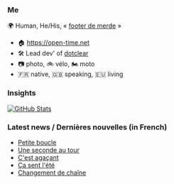 ### Me

🌍 Human, He/His, « [footer de merde](https://open-time.net/post/2013/07/17/La-veritable-histoire-du-Footer-de-merde-) » 
* 🏠 https://open-time.net 
* 🛠️ Lead dev' of [dotclear](https://git.dotclear.org/dev/dotclear)
* 📷 photo, 🚲 vélo, 🏍️ moto 
* 🇫🇷 native, 🇬🇧 speaking, 🇪🇺 living

### Insights

[![GitHub Stats](https://github-readme-stats-sigma-five.vercel.app/api?username=franck-paul)](https://github.com/franck-paul)

### Latest news / Dernières nouvelles (in French)

<!-- BLOG-POST-LIST:START -->
- [Petite boucle](https://open-time.net/post/2025/05/06/Petite-boucle)
- [Une seconde au tour](https://open-time.net/post/2025/05/05/Une-seconde-au-tour)
- [C&#39;est agaçant](https://open-time.net/post/2025/05/04/C-est-agacant)
- [Ça sent l&#39;été](https://open-time.net/post/2025/05/03/Ca-sent-l-ete)
- [Changement de chaîne](https://open-time.net/post/2025/05/02/Changement-de-chaine)
<!-- BLOG-POST-LIST:END -->
